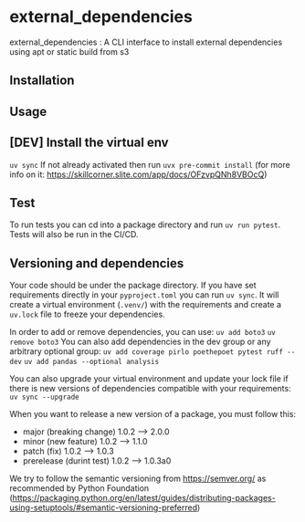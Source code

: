 # external_dependencies

external_dependencies : A CLI interface to install external dependencies using apt or static build from s3

## Installation

## Usage


## [DEV] Install the virtual env
`uv sync`
If not already activated then run `uvx pre-commit install` (for more info on it: https://skillcorner.slite.com/app/docs/OFzvpQNh8VBOcQ)

## Test
To run tests you can cd into a package directory and run `uv run pytest`.
Tests will also be run in the CI/CD.

## Versioning and dependencies
Your code should be under the package directory.
If you have set requirements directly in your `pyproject.toml` you can run `uv sync`.
It will create a virtual environment (`.venv/`) with the requirements and create a `uv.lock` file to freeze your dependencies.

In order to add or remove dependencies, you can use:
`uv add boto3`
`uv remove boto3`
You can also add dependencies in the dev group or any arbitrary optional group:
`uv add coverage pirlo poethepoet pytest ruff --dev`
`uv add pandas --optional analysis`

You can also upgrade your virtual environment and update your lock file if there is new versions of dependencies compatible with your requirements:
`uv sync --upgrade`

When you want to release a new version of a package, you must follow this:
- major (breaking change)	1.0.2	--> 2.0.0
- minor (new feature)	    1.0.2	-->	1.1.0
- patch (fix)	            1.0.2	-->	1.0.3
- prerelease (durint test)  1.0.2	-->	1.0.3a0

We try to follow the semantic versioning from https://semver.org/ as recommended by Python Foundation (https://packaging.python.org/en/latest/guides/distributing-packages-using-setuptools/#semantic-versioning-preferred)
